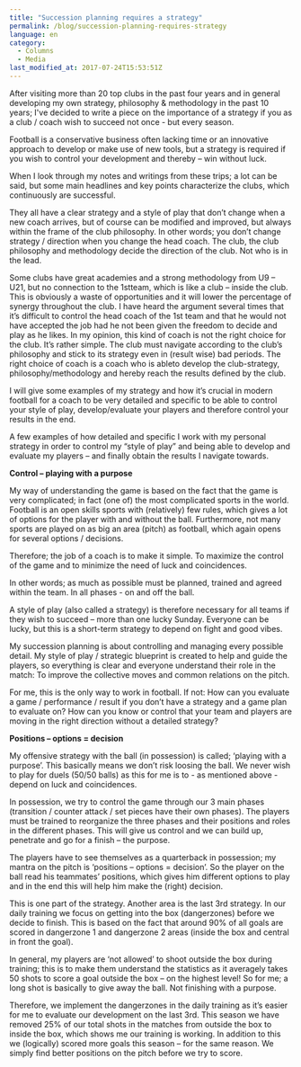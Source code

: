 ```yaml
---
title: "Succession planning requires a strategy"
permalink: /blog/succession-planning-requires-strategy
language: en
category:
  - Columns
  - Media
last_modified_at: 2017-07-24T15:53:51Z
---
```


After visiting more than 20 top clubs in the past four years and in general developing my own strategy, philosophy & methodology in the past 10 years; I've decided to write a piece on the importance of a strategy if you as a club / coach wish to succeed not once - but every season.

  
Football is a conservative business often lacking time or an innovative approach to develop or make use of new tools, but a strategy is required if you wish to control your development and thereby – win without luck.

When I look through my notes and writings from these trips; a lot can be said, but some main headlines and key points characterize the clubs, which continuously are successful.

They all have a clear strategy and a style of play that don’t change when a new coach arrives, but of course can be modified and improved, but always within the frame of the club philosophy. In other words; you don’t change strategy / direction when you change the head coach. The club, the club philosophy and methodology decide the direction of the club. Not who is in the lead.

Some clubs have great academies and a strong methodology from U9 – U21, but no connection to the 1stteam, which is like a club – inside the club. This is obviously a waste of opportunities and it will lower the percentage of synergy throughout the club. I have heard the argument several times that it’s difficult to control the head coach of the 1st team and that he would not have accepted the job had he not been given the freedom to decide and play as he likes. In my opinion, this kind of coach is not the right choice for the club. It’s rather simple. The club must navigate according to the club’s philosophy and stick to its strategy even in (result wise) bad periods. The right choice of coach is a coach who is ableto develop the club-strategy, philosophy/methodology and hereby reach the results defined by the club.

I will give some examples of my strategy and how it’s crucial in modern football for a coach to be very detailed and specific to be able to control your style of play, develop/evaluate your players and therefore control your results in the end.

A few examples of how detailed and specific I work with my personal strategy in order to control my “style of play” and being able to develop and evaluate my players – and finally obtain the results I navigate towards.

  
**Control – playing with a purpose**

My way of understanding the game is based on the fact that the game is very complicated; in fact (one of) the most complicated sports in the world. Football is an open skills sports with (relatively) few rules, which gives a lot of options for the player with and without the ball. Furthermore, not many sports are played on as big an area (pitch) as football, which again opens for several options / decisions.

Therefore; the job of a coach is to make it simple. To maximize the control of the game and to minimize the need of luck and coincidences.

In other words; as much as possible must be planned, trained and agreed within the team. In all phases - on and off the ball.

A style of play (also called a strategy) is therefore necessary for all teams if they wish to succeed – more than one lucky Sunday. Everyone can be lucky, but this is a short-term strategy to depend on fight and good vibes.

My succession planning is about controlling and managing every possible detail. My style of play / strategic blueprint is created to help and guide the players, so everything is clear and everyone understand their role in the match: To improve the collective moves and common relations on the pitch.

For me, this is the only way to work in football. If not: How can you evaluate a game / performance / result if you don’t have a strategy and a game plan to evaluate on? How can you know or control that your team and players are moving in the right direction without a detailed strategy?

**Positions – options = decision**

My offensive strategy with the ball (in possession) is called; ‘playing with a purpose’. This basically means we don’t risk loosing the ball. We never wish to play for duels (50/50 balls) as this for me is to - as mentioned above - depend on luck and coincidences.

In possession, we try to control the game through our 3 main phases (transition / counter attack / set pieces have their own phases). The players must be trained to reorganize the three phases and their positions and roles in the different phases. This will give us control and we can build up, penetrate and go for a finish – the purpose.

The players have to see themselves as a quarterback in possession; my mantra on the pitch is ‘positions – options = decision’. So the player on the ball read his teammates’ positions, which gives him different options to play and in the end this will help him make the (right) decision.

This is one part of the strategy. Another area is the last 3rd strategy. In our daily training we focus on getting into the box (dangerzones) before we decide to finish. This is based on the fact that around 90% of all goals are scored in dangerzone 1 and dangerzone 2 areas (inside the box and central in front the goal).

In general, my players are ‘not allowed’ to shoot outside the box during training; this is to make them understand the statistics as it averagely takes 50 shots to score a goal outside the box – on the highest level! So for me; a long shot is basically to give away the ball. Not finishing with a purpose.

Therefore, we implement the dangerzones in the daily training as it’s easier for me to evaluate our development on the last 3rd. This season we have removed 25% of our total shots in the matches from outside the box to inside the box, which shows me our training is working. In addition to this we (logically) scored more goals this season – for the same reason. We simply find better positions on the pitch before we try to score.
